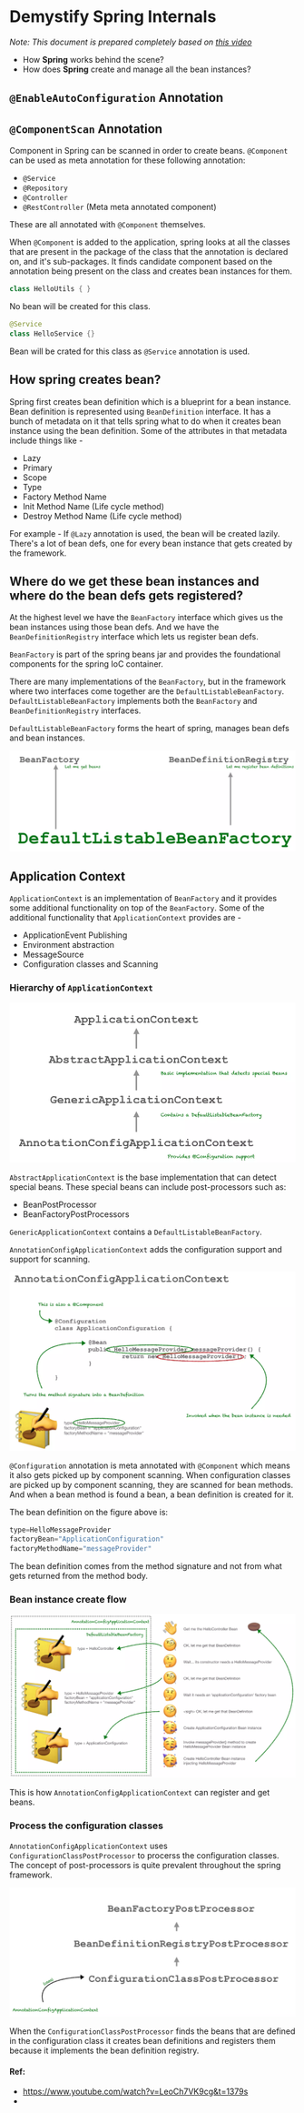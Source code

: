 # Demystify Spring Internals

_Note: This document is prepared completely based on [this video](https://www.youtube.com/watch?v=LeoCh7VK9cg&t=1379s)_

- How **Spring** works behind the scene?
- How does **Spring** create and manage all the bean instances?

## `@EnableAutoConfiguration` Annotation


## `@ComponentScan` Annotation
Component in Spring can be scanned in order to create beans. 
`@Component` can be used as meta annotation for these following annotation:
- `@Service`
- `@Repository`
- `@Controller`
- `@RestController` (Meta meta annotated component)

These are all annotated with `@Component` themselves. 

When `@Component` is added to the application, spring looks at all the classes that are present in the package of the class 
that the annotation is declared on, and it's sub-packages. 
It finds candidate component based on the annotation being present on the class and creates bean instances for them. 

```java
class HelloUtils { }
```
No bean will be created for this class. 

```java
@Service
class HelloService {}
```
Bean will be crated for this class as `@Service` annotation is used. 

## How spring creates bean?
Spring first creates bean definition which is a blueprint for a bean instance. 
Bean definition is represented using `BeanDefinition` interface. It has a bunch of metadata on it that tells spring 
what to do when it creates bean instance using the bean definition. Some of the attributes in that metadata include things like -
- Lazy
- Primary
- Scope
- Type
- Factory Method Name
- Init Method Name (Life cycle method)
- Destroy Method Name (Life cycle method)

For example - If `@Lazy` annotation is used, the bean will be created lazily.
There's a lot of bean defs, one for every bean instance that gets created by the framework. 

## Where do we get these bean instances and where do the bean defs gets registered?
At the highest level we have the `BeanFactory` interface which gives us the bean instances using those bean defs.
And we have the `BeanDefinitionRegistry` interface which lets us register bean defs. 

`BeanFactory` is part of the spring beans jar and provides the foundational components for the spring IoC container.

There are many implementations of the `BeanFactory`, but in the framework where two interfaces come together are the 
`DefaultListableBeanFactory`. `DefaultListableBeanFactory` implements both the `BeanFactory` and `BeanDefinitionRegistry` interfaces. 

`DefaultListableBeanFactory` forms the heart of spring, manages bean defs and bean instances. 

![alt text](images/bean-factory-registry.png "Title")

## Application Context
`ApplicationContext` is an implementation of `BeanFactory` and it provides some additional functionality on top of the `BeanFactory`.
Some of the additional functionality that `ApplicationContext` provides are - 
- ApplicationEvent Publishing
- Environment abstraction
- MessageSource
- Configuration classes and Scanning

### Hierarchy of `ApplicationContext`

![alt text](images/app-context-hierarchy.png "Title")

`AbstractApplicationContext` is the base implementation that can detect special beans. These special beans can include 
post-processors such as: 
- BeanPostProcessor
- BeanFactoryPostProcessors

`GenericApplicationContext` contains a `DefaultListableBeanFactory`.

`AnnotationConfigApplicationContext` adds the configuration support and support for scanning. 

![alt text](images/app-context-bean-def.png "Title")

`@Configuration` annotation is meta annotated with `@Component` which means it also gets picked up by component scanning. 
When configuration classes are picked up by component scanning, they are scanned for bean methods. 
And when a bean method is found a bean, a bean definition is created for it. 

The bean definition on the figure above is:

```java
type=HelloMessageProvider
factoryBean="ApplicationConfiguration"
factoryMethodName="messageProvider"
```
The bean definition comes from the method signature and not from what gets returned from the method body. 

### Bean instance create flow

![alt text](images/bean-instance-create-flow.png "Title")

This is how `AnnotationConfigApplicationContext` can register and get beans. 

### Process the configuration classes
`AnnotationConfigApplicationContext` uses `ConfigurationClassPostProcessor` to procerss the configuration classes. 
The concept of post-processors is quite prevalent throughout the spring framework. 

![alt text](images/post-processor.png "Title")

When the `ConfigurationClassPostProcessor` finds the beans that are defined in the configuration class
it creates bean definitions and registers them because it implements the bean definition registry.



#### Ref:
- https://www.youtube.com/watch?v=LeoCh7VK9cg&t=1379s
- 